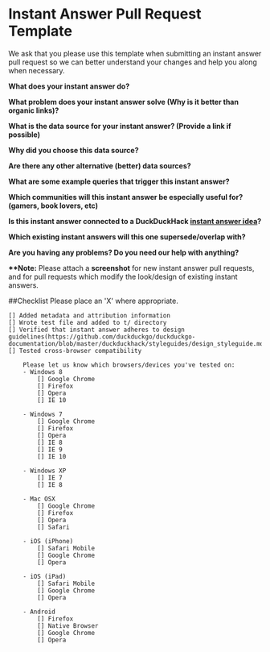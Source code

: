 # Instant Answer Pull Request Template

We ask that you please use this template when submitting an instant answer pull request so we can better understand your changes and help you along when necessary.

**What does your instant answer do?**


**What problem does your instant answer solve (Why is it better than organic links)?**


**What is the data source for your instant answer? (Provide a link if possible)**


**Why did you choose this data source?**


**Are there any other alternative (better) data sources?**


**What are some example queries that trigger this instant answer?**


**Which communities will this instant answer be especially useful for? (gamers, book lovers, etc)**


**Is this instant answer connected to a DuckDuckHack [instant answer idea](https://duck.co/ideas)?**


**Which existing instant answers will this one supersede/overlap with?**


**Are you having any problems? Do you need our help with anything?**


**\*\*Note:** Please attach a **screenshot** for new instant answer pull requests, and for pull requests which modify the look/design of existing instant answers.

##Checklist
Please place an 'X' where appropriate.

```
[] Added metadata and attribution information
[] Wrote test file and added to t/ directory
[] Verified that instant answer adheres to design guidelines(https://github.com/duckduckgo/duckduckgo-documentation/blob/master/duckduckhack/styleguides/design_styleguide.md)
[] Tested cross-browser compatibility

    Please let us know which browsers/devices you've tested on:
    - Windows 8
        [] Google Chrome   
        [] Firefox         
        [] Opera           
        [] IE 10           

    - Windows 7
        [] Google Chrome   
        [] Firefox         
        [] Opera           
        [] IE 8            
        [] IE 9            
        [] IE 10           

    - Windows XP
        [] IE 7            
        [] IE 8            

    - Mac OSX
        [] Google Chrome   
        [] Firefox         
        [] Opera           
        [] Safari          

    - iOS (iPhone)
        [] Safari Mobile   
        [] Google Chrome   
        [] Opera           

    - iOS (iPad)
        [] Safari Mobile   
        [] Google Chrome   
        [] Opera            

    - Android
        [] Firefox         
        [] Native Browser  
        [] Google Chrome   
        [] Opera
```
